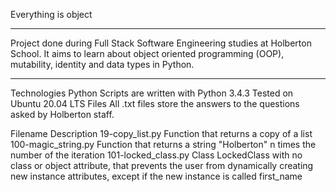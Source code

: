 Everything is object


*************************************************************************************************************************************************
Project done during Full Stack Software Engineering studies at Holberton School. It aims to learn about object oriented programming (OOP), mutability, identity and data types in Python.

*************************************************************************************************************************************************


Technologies
Python Scripts are written with Python 3.4.3
Tested on Ubuntu 20.04 LTS
Files
All .txt files store the answers to the questions asked by Holberton staff.

Filename	Description
19-copy_list.py	Function that returns a copy of a list
100-magic_string.py	Function that returns a string "Holberton" n times the number of the iteration
101-locked_class.py	Class LockedClass with no class or object attribute, that prevents the user from dynamically creating new instance attributes, except if the new instance is called first_name
